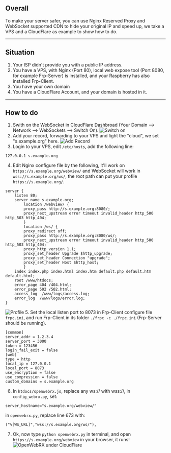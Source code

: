 ## Overall

To make your server safer, you can use Nginx Reserved Proxy and WebSocket supported CDN to hide your original IP and speed up, we take a VPS and a CloudFlare as example to show how to do.

---

## Situation

 1. Your ISP didn't provide you with a public IP address.
 3. You have a VPS, with Nginx (Port 80), local web expose tool (Port 8080, for example Frp-Server) is installed, and your Raspberry has also installed Frp-Client.
 4. You have your own domain
 5. You have a CloudFlare Account, and your domain is hosted in it.

---

## How to do

 1. Swith on the WebSocket in CloudFlare Dashbroad (Your Domain ––> Network --> WebSockets --> Switch On).
![Switch on](https://i.imgur.com/XJbJj3J.jpg)
 2. Add your record, forwarding to your VPS and light the "cloud", we set "s.example.org" here.
![Add Record](https://i.imgur.com/j9AWgPm.jpg)
 3. Login to your VPS, edit `/etc/hosts`, add the following line:
```
127.0.0.1 s.example.org
```
 4. Edit Nginx configure file by the following, it'll work on `https://s.example.org/webview/` and WebSocket will work in `wss://s.example.org/ws/`, the root path can put your profile `https://s.example.org/`.
```
server {
    listen 80;
    server_name s.example.org;
        location /webview/ {
        proxy_pass http://s.example.org:8080/;
        proxy_next_upstream error timeout invalid_header http_500 http_503 http_404;
        }
        location /ws/ {
        proxy_redirect off;
        proxy_pass http://s.example.org:8080/ws/;
        proxy_next_upstream error timeout invalid_header http_500 http_503 http_404;
        proxy_http_version 1.1;
        proxy_set_header Upgrade $http_upgrade;
        proxy_set_header Connection "upgrade";
        proxy_set_header Host $http_host;
        }
    index index.php index.html index.htm default.php default.htm default.html;
    root /www/htdocs;
    error_page 404 /404.html;
    error_page 502 /502.html;
    access_log  /www/logs/access.log;
    error_log  /www/logs/error.log;
}
```
![Profile](https://i.imgur.com/XJRwN4X.jpg)
 5. Set the local listen port to 8073 in Frp-Client configure file `frpc.ini`, and run Frp-Client in its folder `./frpc -c ./frpc.ini` (Frp-Server should be running).
```
[common]
server_addr = 1.2.3.4
server_port = 3000
token = 123456
login_fail_exit = false
[web]
type = http
local_ip = 127.0.0.1
local_port = 8073
use_encryption = false
use_compression = false
custom_domains = s.example.org
```
 6. In `htdocs/openwebrx.js`, replace any ws:// with wss://, in `config_webrx.py`, set:
```
server_hostname="s.example.org/webview/"
```
in `openwebrx.py`, replace line 673 with:
```
("%[WS_URL]","wss://s.example.org/ws/"),
```
 7. Ok, now type `python openwebrx.py` in terminal, and open `https://s.example.org/webview` in your browser, it runs!
![OpenWebRX under CloudFlare](https://i.imgur.com/diRXKCu.jpg)
